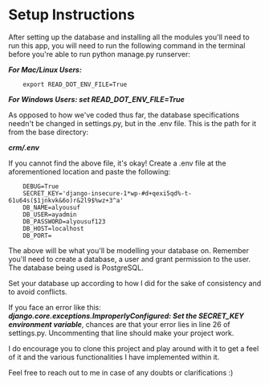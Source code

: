 # Setup Instructions 

After setting up the database and installing all the modules you'll need to run this app, you will need to run the following command in the terminal before you're able to run python manage.py runserver:

***For Mac/Linux Users:***

        export READ_DOT_ENV_FILE=True

***For Windows Users: set READ_DOT_ENV_FILE=True***

As opposed to how we've coded thus far, the database specifications needn't be changed in settings.py, but in the .env file. This is the path for it from the base directory: 

***crm/.env***

If you cannot find the above file, it's okay! Create a .env file at the aforementioned location and paste the following:

        DEBUG=True
        SECRET_KEY='django-insecure-1*wp-#d+qexi5qd%-t-61u64s($1jnkvk&6o)r&2l9$%wz+3^a'
        DB_NAME=alyousuf
        DB_USER=ayadmin
        DB_PASSWORD=alyousuf123
        DB_HOST=localhost
        DB_PORT=

The above will be what you'll be modelling your database on. Remember you'll need to create a database, a user and grant permission to the user. The database being used is PostgreSQL.

Set your database up according to how I did for the sake of consistency and to avoid conflicts.

If you face an error like this: ***django.core.exceptions.ImproperlyConfigured: Set the SECRET_KEY environment variable***,
chances are that your error lies in line 26 of settings.py. Uncommenting that line should make your project work.

I do encourage you to clone this project and play around with it to get a feel of it and the various functionalities I have implemented within it.

Feel free to reach out to me in case of any doubts or clarifications :)

